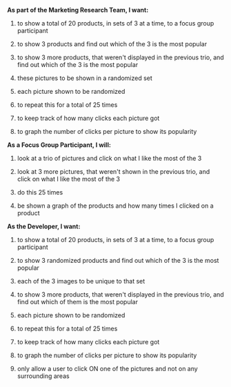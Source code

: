 **As part of the Marketing Research Team, I want:**
  1. to show a total of 20 products, in sets of 3 at a time, to a focus group participant

  2. to show 3 products and find out which of the 3 is the most popular

  3. to show 3 more products, that weren't displayed in the previous trio, and find out which of the 3 is the most popular

  4. these pictures to be shown in a randomized set

  5. each picture shown to be randomized

  6. to repeat this for a total of 25 times

  7. to keep track of how many clicks each picture got

  8. to graph the number of clicks per picture to show its popularity  

**As a Focus Group Participant, I will:**
  1. look at a trio of pictures and click on what I like the most of the 3

  2. look at 3 more pictures, that weren't shown in the previous trio, and click on what I like the most of the 3 

  3. do this 25 times

  4. be shown a graph of the products and how many times I clicked on a product

**As the Developer, I want:**
  1. to show a total of 20 products, in sets of 3 at a time, to a focus group participant

  2. to show 3 randomized products and find out which of the 3 is the most popular

  3. each of the 3 images to be unique to that set

  4. to show 3 more products, that weren't displayed in the previous trio, and find out which of them is the most popular

  5. each picture shown to be randomized

  6. to repeat this for a total of 25 times

  7. to keep track of how many clicks each picture got

  8. to graph the number of clicks per picture to show its popularity  

  9. only allow a user to click ON one of the pictures and not on any surrounding areas  